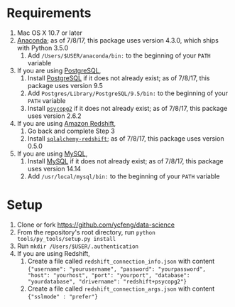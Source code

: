 # Requirements

1. Mac OS X 10.7 or later
2. [Anaconda](https://www.continuum.io/downloads); as of 7/8/17, this package uses version 4.3.0, which ships with Python 3.5.0
    1. Add `/Users/$USER/anaconda/bin:` to the beginning of your `PATH` variable
3. If you are using [PostgreSQL](https://www.postgresql.org/),
    1. Install [PostgreSQL](https://www.postgresql.org/download/macosx/) if it does not already exist; as of 7/8/17, this package uses version 9.5
    2. Add `Postgres/Library/PostgreSQL/9.5/bin:` to the beginning of your `PATH` variable
    3. Install [`psycopg2`](https://anaconda.org/anaconda/psycopg2) if it does not already exist; as of 7/8/17, this package uses version 2.6.2
4. If you are using [Amazon Redshift](https://aws.amazon.com/redshift/),
    1. Go back and complete Step 3
    2. Install [`sqlalchemy-redshift`](https://anaconda.org/conda-forge/sqlalchemy-redshift); as of 7/8/17, this package uses version 0.5.0
5. If you are using [MySQL](https://www.mysql.com/),
    1. Install [MySQL](https://dev.mysql.com/downloads/mysql/) if it does not already exist; as of 7/8/17, this package uses version 14.14
    2. Add  `/usr/local/mysql/bin:` to the beginning of your `PATH` variable
    

# Setup
1. Clone or fork https://github.com/ycfeng/data-science
2. From the repository's root directory, run `python tools/py_tools/setup.py install`
3. Run `mkdir /Users/$USER/.authentication`
4. If you are using Redshift,
    1. Create a file called `redshift_connection_info.json` with content `{"username": "yourusername", "password": "yourpassword", "host": "yourhost", "port": "yourport", "database": "yourdatabase", "drivername": "redshift+psycopg2"}`
    2. Create a file called `redshift_connection_args.json` with content `{"sslmode" : "prefer"}`

